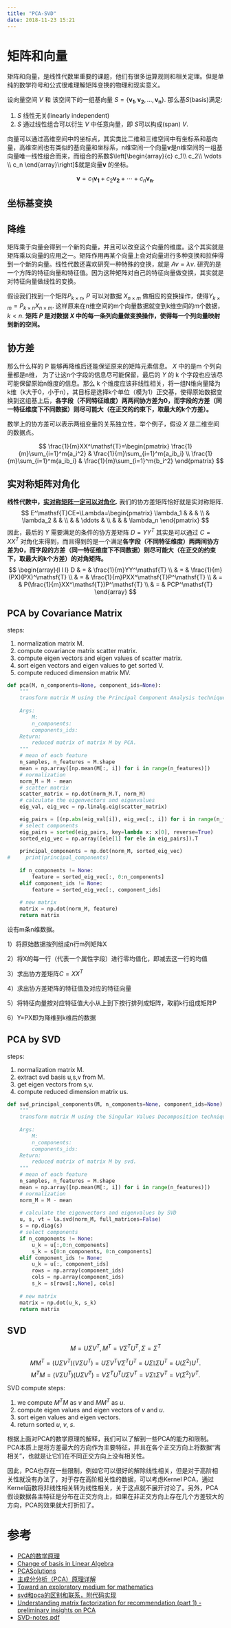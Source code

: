 ```yaml
---
title: "PCA-SVD"
date: 2018-11-23 15:21
---
```


# 矩阵和向量
矩阵和向量，是线性代数里重要的课题，他们有很多运算规则和相关定理。但是单纯的数学符号和公式很难理解矩阵变换的物理和现实意义。



设向量空间 $V$ 和 该空间下的一组基向量 $S=\{ \mathbf{v_1}, \mathbf{v_2},\dots, \mathbf{v_n} \}$. 那么基$S$(basis)满足:
 1. $S$ 线性无关(linearly independent)
 2. $S$ 通过线性组合可以衍生 $V$ 中任意向量，即 $S$可以构成(span) $V$.

向量可以通过高维空间中的坐标点，其实类比二维和三维空间中有坐标系和基向量，高维空间也有类似的基向量和坐标系，n维空间一个向量$\mathbf{v}$是n维空间的一组基向量唯一线性组合而来，而组合的系数$\left[\begin{array}{c}
c_1\\
c_2\\
\vdots \\
c_n
\end{array}\right]$就是向量$\mathbf{v}$ 的坐标。

$$
\mathbf{v} = c_1\mathbf{v_1} + c_2\mathbf{v_2} + \cdots + c_n\mathbf{v_n}.
$$

## 坐标基变换

## 降维
矩阵乘于向量会得到一个新的向量，并且可以改变这个向量的维度。这个其实就是矩阵乘以向量的应用之一。矩阵作用再某个向量上会对向量进行多种变换和拉伸得到一个新的向量。线性代数还喜欢研究一种特殊的变换，就是 $Av=\lambda v$. 研究的是一个方阵的特征向量和特征值。因为这种矩阵对自己的特征向量做变换，其实就是对特征向量做线性的变换。

假设我们找到一个矩阵$P_{k\times n}$, $P$ 可以对数据 $X_{n\times m}$ 做相应的变换操作，使得$Y_{k\times m}=P_{k\times n}X_{n\times m}$. 这样原来在n维空间的m个向量数据就变到k维空间的m个数据，$k<n$. **矩阵 $P$ 是对数据 $X$ 中的每一条列向量做变换操作，使得每一个列向量映射到新的空间。**

## 协方差
那么什么样的 P 能够再降维后还能保证原来的矩阵元素信息。 $X$ 中的是m 个列向量都是n维， 为了让这n个字段的信息尽可能保留，最后的 $Y$ 的 k 个字段也应该尽可能保留原始n维度的信息。那么 k 个维度应该非线性相关，将一组N维向量降为k维（k大于0，小于n），其目标是选择k个单位（模为1）正交基，使得原始数据变换到这组基上后，**各字段（不同特征维度）两两间协方差为0，而字段的方差（同一特征维度下不同数据）则尽可能大（在正交的约束下，取最大的k个方差）。**

数学上的协方差可以表示两组变量的关系独立性，举个例子，假设 $X$ 是二维空间的数据点。

$$
\frac{1}{m}XX^\mathsf{T}=\begin{pmatrix}
  \frac{1}{m}\sum_{i=1}^m{a_i^2}   & \frac{1}{m}\sum_{i=1}^m{a_ib_i} \\
  \frac{1}{m}\sum_{i=1}^m{a_ib_i} & \frac{1}{m}\sum_{i=1}^m{b_i^2}
\end{pmatrix}
$$

## 实对称矩阵对角化
**线性代数中，[实对称矩阵一定可以对角化](http://58.20.53.45/files/files_upload/content/material_59/content/011004/file_1.htm).** 我们的协方差矩阵恰好就是实对称矩阵.
$$
E^\mathsf{T}CE=\Lambda=\begin{pmatrix}
  \lambda_1 &             &         & \\
              & \lambda_2 &         & \\
              &             & \ddots & \\
              &             &         & \lambda_n
\end{pmatrix}
$$
因此，最后的 $Y$ 需要满足的条件的协方差矩阵 $D=YY^T$ 其实是可以通过 $C=XX^T$ 对角化来得到，而且得到的是一个满足**各字段（不同特征维度）两两间协方差为0，而字段的方差（同一特征维度下不同数据）则尽可能大（在正交的约束下，取最大的k个方差）的对角矩阵。**
$$
\begin{array}{l l l}
  D & = & \frac{1}{m}YY^\mathsf{T} \\
    & = & \frac{1}{m}(PX)(PX)^\mathsf{T} \\
    & = & \frac{1}{m}PXX^\mathsf{T}P^\mathsf{T} \\
    & = & P(\frac{1}{m}XX^\mathsf{T})P^\mathsf{T} \\
    & = & PCP^\mathsf{T}
\end{array}
$$

## PCA by  Covariance Matrix
steps:
 1. normalization matrix M.
 2. compute covariance matrix scatter matrix.
 3. compute eigen vectors and eigen values of scatter matrix.
 4. sort eigen vectors and eigen values to get sorted V.
 5. compute reduced dimension matrix MV.
 
```python
def pca(M, n_components=None, component_ids=None):
    """
    transform matrix M using the Principal Component Analysis technique.
    
    Args:
        M:
        n_components:
        components_ids:
    Return:
        reduced matrix of matrix M by PCA.
    """
    # mean of each feature
    n_samples, n_features = M.shape
    mean = np.array([np.mean(M[:, i]) for i in range(n_features)])
    # normalization
    norm_M = M - mean
    # scatter matrix
    scatter_matrix = np.dot(norm_M.T, norm_M)
    # calculate the eigenvectors and eigenvalues
    eig_val, eig_vec = np.linalg.eig(scatter_matrix)

    eig_pairs = [(np.abs(eig_val[i]), eig_vec[:, i]) for i in range(n_features)]
    # select components
    eig_pairs = sorted(eig_pairs, key=lambda x: x[0], reverse=True)
    sorted_eig_vec = np.array([ele[1] for ele in eig_pairs]).T
    
    principal_components = np.dot(norm_M, sorted_eig_vec)
#     print(principal_components)
    
    if n_components != None:
        feature = sorted_eig_vec[:, 0:n_components]
    elif component_ids != None:
        feature = sorted_eig_vec[:, component_ids]
    
    # new matrix
    matrix = np.dot(norm_M, feature)
    return matrix
```
设有m条n维数据。

1）将原始数据按列组成n行m列矩阵X

2）将X的每一行（代表一个属性字段）进行零均值化，即减去这一行的均值

3）求出协方差矩阵$C=XX^T$

4）求出协方差矩阵的特征值及对应的特征向量

5）将特征向量按对应特征值大小从上到下按行排列成矩阵，取前k行组成矩阵P

6）Y=PX即为降维到k维后的数据

## PCA by SVD
steps:
 1. normalization matrix M.
 2. extract svd basis u,s,v from M.
 3. get eigen vectors from s,v.
 4. compute reduced dimension matrix us.
 
```python
def svd_principal_components(M, n_components=None, component_ids=None):
    """
    transform matrix M using the Singular Values Decomposition technique. 
     
    Args:
        M:
        n_components:
        components_ids:
    Return:
        reduced matrix of matrix M by svd.
    """
    # mean of each feature
    n_samples, n_features = M.shape
    mean = np.array([np.mean(M[:, i]) for i in range(n_features)])
    # normalization
    norm_M = M - mean
    
    # calculate the eigenvectors and eigenvalues by SVD
    u, s, vt = la.svd(norm_M, full_matrices=False)
    s = np.diag(s)
    # select components
    if n_components != None:
        u_k = u[:,0:n_components]
        s_k = s[0:n_components, 0:n_components]
    elif component_ids != None:
        u_k = u[:, component_ids]
        rows = np.array(component_ids)
        cols = np.array(component_ids)
        s_k = s[rows[:,None], cols]
    
    # new matrix
    matrix = np.dot(u_k, s_k)
    return matrix
```

## SVD

$$
M = U\Sigma V^T, M^T = V\Sigma^TU^T, \Sigma=\Sigma^T
$$

$$
MM^T = (U\Sigma V^T)(V\Sigma U^T) = U\Sigma V^T V \Sigma^T U^T = U\Sigma \mathbb{I} \Sigma U^T = U (\Sigma^2) U^T.
$$
$$
M^TM = (V\Sigma U^T)(U\Sigma V^T) = V \Sigma^T U^T U\Sigma V^T = V\Sigma \mathbb{I} \Sigma V^T = V (\Sigma^2) V^T.
$$

SVD compute steps:
 1. we compute $M^TM$ as $v$ and $MM^T$ as $u$.
 2. compute eigen values and eigen vectors of $v$ and $u$.
 3. sort eigen values and eigen vectors.
 4. return sorted $u$, $v$, $s$.


根据上面对PCA的数学原理的解释，我们可以了解到一些PCA的能力和限制。PCA本质上是将方差最大的方向作为主要特征，并且在各个正交方向上将数据“离相关”，也就是让它们在不同正交方向上没有相关性。

因此，PCA也存在一些限制，例如它可以很好的解除线性相关，但是对于高阶相关性就没有办法了，对于存在高阶相关性的数据，可以考虑Kernel PCA，通过Kernel函数将非线性相关转为线性相关，关于这点就不展开讨论了。另外，PCA假设数据各主特征是分布在正交方向上，如果在非正交方向上存在几个方差较大的方向，PCA的效果就大打折扣了。

# 参考
 - [PCA的数学原理](http://blog.codinglabs.org/articles/pca-tutorial.html)
 - [Change of basis in Linear Algebra](https://eli.thegreenplace.net/2015/change-of-basis-in-linear-algebra/)
 - [PCASolutions](https://people.duke.edu/~ccc14/sta-663/PCASolutions.html)
 - [主成分分析（PCA）原理详解](https://zhuanlan.zhihu.com/p/37777074)
 - [Toward an exploratory medium for mathematics](http://cognitivemedium.com/emm/emm.html)
 - [svd和pca的区别和联系，附代码实现](https://mlln.cn/2017/06/28/svd%E5%92%8Cpca%E7%9A%84%E5%8C%BA%E5%88%AB%E5%92%8C%E8%81%94%E7%B3%BB%EF%BC%8C%E9%99%84%E4%BB%A3%E7%A0%81%E5%AE%9E%E7%8E%B0/)
 - [Understanding matrix factorization for recommendation (part 1) - preliminary insights on PCA](http://nicolas-hug.com/blog/matrix_facto_1)
 - [SVD-notes.pdf](http://math.mit.edu/classes/18.095/2016IAP/lec2/SVD_Notes.pdf)